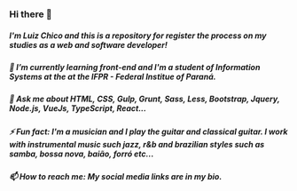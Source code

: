 ### Hi there 👋
##### I'm Luiz Chico and this is a repository for register the process on my studies as a web and software developer!
##### 🌱 I’m currently learning front-end and I'm a student of Information Systems at the at the IFPR - Federal Institue of Paraná.
##### 💬 Ask me about HTML, CSS, Gulp, Grunt, Sass, Less, Bootstrap, Jquery, Node.js, VueJs, TypeScript, React...
##### ⚡ Fun fact: I'm a musician and I play the guitar and classical guitar. I work with instrumental music such jazz, r&b and brazilian styles such as samba, bossa nova, baião, forró etc... 
##### 📫 How to reach me: My social media links are in my bio.

<!--
**LuizFKM/LuizFKM** is a ✨ _special_ ✨ repository because its `README.md` (this file) appears on your GitHub profile.

Here are some ideas to get you started:

- 🔭 I’m currently working on ...
- 🌱 I’m currently learning ...
- 👯 I’m looking to collaborate on ...
- 🤔 I’m looking for help with ...
- 💬 Ask me about ...
- 📫 How to reach me: ...
- 😄 Pronouns: ...
- ⚡ Fun fact: ...
-->

